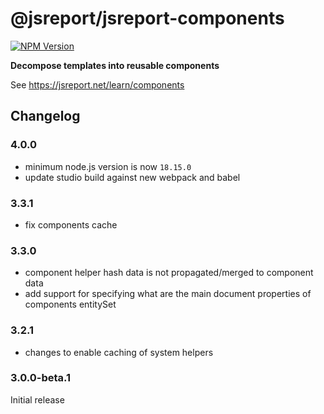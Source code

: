 # @jsreport/jsreport-components
[![NPM Version](http://img.shields.io/npm/v/@jsreport/jsreport-data.svg?style=flat-square)](https://npmjs.com/package/@jsreport/jsreport-components)

**Decompose templates into reusable components**

See https://jsreport.net/learn/components

## Changelog

### 4.0.0

- minimum node.js version is now `18.15.0`
- update studio build against new webpack and babel

### 3.3.1

- fix components cache

### 3.3.0

- component helper hash data is not propagated/merged to component data
- add support for specifying what are the main document properties of components entitySet

### 3.2.1

- changes to enable caching of system helpers

### 3.0.0-beta.1

Initial release
